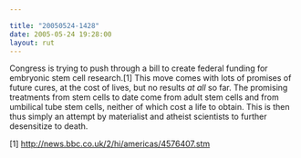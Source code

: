 ```yaml
---

title: "20050524-1428"
date: 2005-05-24 19:28:00
layout: rut
---
```


<p>Congress is trying to push through a bill to create federal
funding for embryonic stem cell research.[1] This move comes with
lots of promises of future cures, at the cost of lives, but no
results <em>at all</em> so far.  The promising treatments from
stem cells to date come from adult stem cells and from umbilical
tube stem cells, neither of which cost a life to obtain.  This is
then thus simply an attempt by materialist and atheist scientists
to further desensitize to death.</p>

[1] http://news.bbc.co.uk/2/hi/americas/4576407.stm

